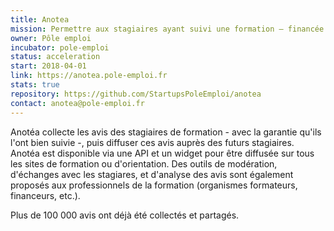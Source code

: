```yaml
---
title: Anotea
mission: Permettre aux stagiaires ayant suivi une formation — financée par Pôle emploi ou le Conseil Régional — de donner leur avis et aider les futurs stagiaires dans leur choix de formation.
owner: Pôle emploi
incubator: pole-emploi
status: acceleration
start: 2018-04-01
link: https://anotea.pole-emploi.fr
stats: true
repository: https://github.com/StartupsPoleEmploi/anotea
contact: anotea@pole-emploi.fr
---
```


Anotéa collecte les avis des stagiaires de formation - avec la garantie qu'ils l'ont bien suivie -, puis diffuser ces avis auprès des futurs stagiaires. Anotéa est disponible via une API et un widget pour être diffusée sur tous les sites de formation ou d'orientation. Des outils de modération, d'échanges avec les stagiares, et d'analyse des avis sont également proposés aux professionnels de la formation (organismes formateurs, financeurs, etc.). 

Plus de 100 000 avis ont déjà été collectés et partagés. 

